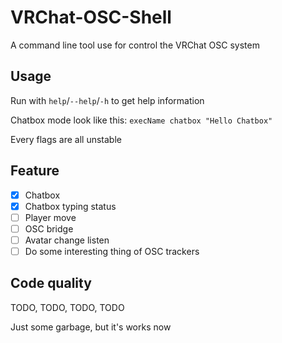 # VRChat-OSC-Shell

A command line tool use for control the VRChat OSC system

## Usage

Run with `help`/`--help`/`-h` to get help information

Chatbox mode look like this: `execName chatbox "Hello Chatbox"`

Every flags are all unstable

## Feature

- [x] Chatbox
- [x] Chatbox typing status
- [ ] Player move
- [ ] OSC bridge
- [ ] Avatar change listen
- [ ] Do some interesting thing of OSC trackers

## Code quality

TODO, TODO, TODO, TODO

Just some garbage, but it's works now
